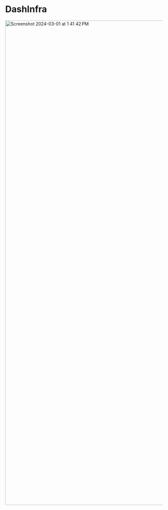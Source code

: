 # DashInfra

<img width="1543" alt="Screenshot 2024-03-01 at 1 41 42 PM" src="https://github.com/DallasFormulaRacing/DashInfra/assets/45609663/102ea4c9-dce8-4459-b2d5-e6933dad4e43">

